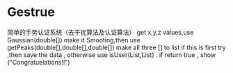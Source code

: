 # Gestrue
简单的手势认证系统（去干扰算法及认证算法）
get x,y,z values,use Gaussian(double[]) make it Smooting,then use getPeaks(double[],double[],double[]) make all three [] to list
if this is first try ,then save the data , otherwise use isUser(List,List) . if return true , show ("Congratuelations!!")
